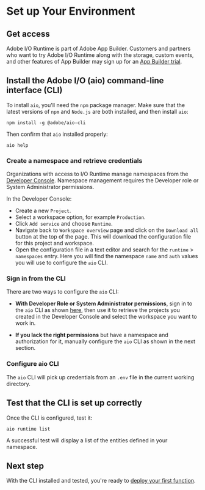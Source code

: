 # Set up Your Environment

## Get access

Adobe I/O Runtime is part of Adobe App Builder. Customers and partners who want to try Adobe I/O Runtime along with the storage, custom events, and other features of App Builder may sign up for an [App Builder trial](https://commerce.adobe.com/business-trial/sign-up?items%5B0%5D%5Bid%5D=649A1AF5CBC5467A25E84F2561274821&cli=headless_exl_banner_campaign&co=US&lang=en).

## Install the Adobe I/O (aio) command-line interface (CLI)

To install `aio`, you'll need the `npm` package manager. Make sure that the latest versions of `npm` and `Node.js` are both installed, and then install `aio`:

`npm install -g @adobe/aio-cli`

Then confirm that `aio` installed properly:

`aio help`

### Create a namespace and retrieve credentials

Organizations with access to I/O Runtime manage namespaces from the [Developer Console](https://developer.adobe.com/developer-console/). Namespace management requires the Developer role or System Administrator permissions.

In the Developer Console:

* Create a new `Project`.
* Select a workspace option, for example `Production`.
* Click `Add service` and choose `Runtime`.
* Navigate back to `Workspace overview` page and click on the `Download all` button at the top of the page. This will download the configuration file for this project and workspace.
* Open the configuration file in a text editor and search for the `runtime` > `namespaces` entry. Here you will find the namespace `name` and `auth` values you will use to configure the `aio` CLI. 

### Sign in from the CLI

There are two ways to configure the `aio` CLI:

* **With Developer Role or System Administrator permissions**, sign in to the `aio` CLI as shown [here](../app_builder_get_started/first_app.md#3-sign-in-from-the-CLI), then use it to retrieve the projects you created in the Developer Console and select the workspace you want to work in. 

* **If you lack the right permissions** but have a namespace and authorization for it, manually configure the `aio` CLI as shown in the next section.

### Configure aio CLI

The `aio` CLI will pick up credentials from an `.env` file in the current working directory.

## Test that the CLI is set up correctly

Once the CLI is configured, test it:

`aio runtime list`

A successful test will display a list of the entities defined in your namespace.

## Next step

With the CLI installed and tested, you're ready to [deploy your first function](deploy.md).
